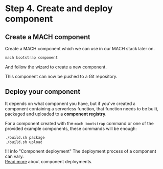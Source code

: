 # Step 4. Create and deploy component

## Create a MACH component

Create a MACH component which we can use in our MACH stack later on.

```bash
mach bootstrap component
```

And follow the wizard to create a new component.

This component can now be pushed to a Git repository.

## Deploy your component

It depends on what component you have, but if you've created a component containing a serverless function, that function needs to be built, packaged and uploaded to a **component registry**.

For a component created with the `mach bootstrap` command or one of the provided example components, these commands will be enough:

```bash
./build.sh package
./build.sh upload
```

!!! info "Component deployment"
    The deployment process of a component can vary.<br>
    [Read more](../../topics/deployment/components.md) about component deployments.
